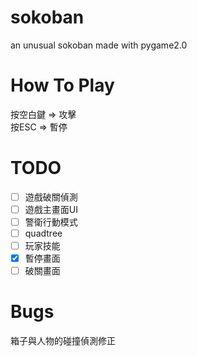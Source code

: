 # sokoban
an unusual sokoban made with pygame2.0

# How To Play
按空白鍵 => 攻擊  
按ESC => 暫停

# TODO
- [ ] 遊戲破關偵測  
- [ ] 遊戲主畫面UI  
- [ ] 警衛行動模式  
- [ ] quadtree  
- [ ] 玩家技能  
- [X] 暫停畫面  
- [ ] 破關畫面  

# Bugs
箱子與人物的碰撞偵測修正  